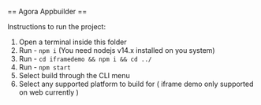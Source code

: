 
== Agora Appbuilder ==


Instructions to run the project:

1. Open a terminal inside this folder
2. Run - `npm i` (You need nodejs v14.x installed on you system)
3. Run - `cd iframedemo && npm i && cd ../`
5. Run - `npm start`
5. Select build through the CLI menu
6. Select any supported platform to build for ( iframe demo only supported on web currently )
